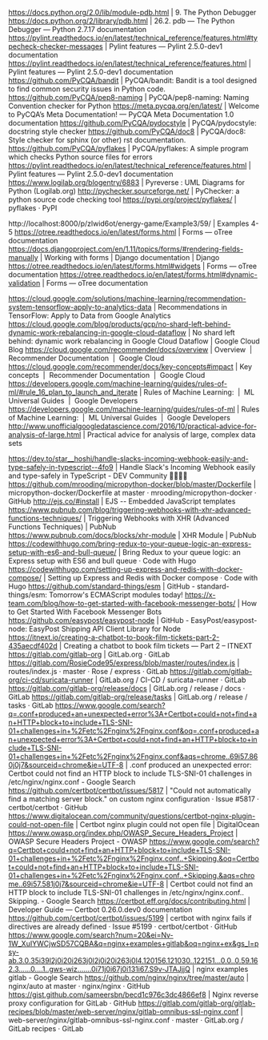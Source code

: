 
https://docs.python.org/2.0/lib/module-pdb.html | 9. The Python Debugger
https://docs.python.org/2/library/pdb.html | 26.2. pdb — The Python Debugger — Python 2.7.17 documentation
https://pylint.readthedocs.io/en/latest/technical_reference/features.html#typecheck-checker-messages | Pylint features — Pylint 2.5.0-dev1 documentation
https://pylint.readthedocs.io/en/latest/technical_reference/features.html | Pylint features — Pylint 2.5.0-dev1 documentation
https://github.com/PyCQA/bandit | PyCQA/bandit: Bandit is a tool designed to find common security issues in Python code.
https://github.com/PyCQA/pep8-naming | PyCQA/pep8-naming: Naming Convention checker for Python
https://meta.pycqa.org/en/latest/ | Welcome to PyCQA’s Meta Documentation! — PyCQA Meta Documentation 1.0 documentation
https://github.com/PyCQA/pydocstyle | PyCQA/pydocstyle: docstring style checker
https://github.com/PyCQA/doc8 | PyCQA/doc8: Style checker for sphinx (or other) rst documentation.
https://github.com/PyCQA/pyflakes | PyCQA/pyflakes: A simple program which checks Python source files for errors
https://pylint.readthedocs.io/en/latest/technical_reference/features.html | Pylint features — Pylint 2.5.0-dev1 documentation
https://www.logilab.org/blogentry/6883 | Pyreverse : UML Diagrams for Python (Logilab.org)
http://pychecker.sourceforge.net/ | PyChecker: a python source code checking tool
https://pypi.org/project/pyflakes/ | pyflakes · PyPI

http://localhost:8000/p/zlwid6ot/energy-game/Example3/59/ | Examples 4-5
https://otree.readthedocs.io/en/latest/forms.html | Forms — oTree documentation
https://docs.djangoproject.com/en/1.11/topics/forms/#rendering-fields-manually | Working with forms | Django documentation | Django
https://otree.readthedocs.io/en/latest/forms.html#widgets | Forms — oTree documentation
https://otree.readthedocs.io/en/latest/forms.html#dynamic-validation | Forms — oTree documentation

https://cloud.google.com/solutions/machine-learning/recommendation-system-tensorflow-apply-to-analytics-data | Recommendations in TensorFlow: Apply to Data from Google Analytics
https://cloud.google.com/blog/products/gcp/no-shard-left-behind-dynamic-work-rebalancing-in-google-cloud-dataflow | No shard left behind: dynamic work rebalancing in Google Cloud Dataflow | Google Cloud Blog
https://cloud.google.com/recommender/docs/overview | Overview  |  Recommender Documentation  |  Google Cloud
https://cloud.google.com/recommender/docs/key-concepts#impact | Key concepts  |  Recommender Documentation  |  Google Cloud
https://developers.google.com/machine-learning/guides/rules-of-ml/#rule_16_plan_to_launch_and_iterate | Rules of Machine Learning:  |  ML Universal Guides  |  Google Developers
https://developers.google.com/machine-learning/guides/rules-of-ml | Rules of Machine Learning:  |  ML Universal Guides  |  Google Developers
http://www.unofficialgoogledatascience.com/2016/10/practical-advice-for-analysis-of-large.html | Practical advice for analysis of large, complex data sets

https://dev.to/star__hoshi/handle-slacks-incoming-webhook-easily-and-type-safely-in-typescript--4fo9 | Handle Slack's Incoming Webhook easily and type-safely in TypeScript - DEV Community 👩‍💻👨‍💻
https://github.com/mrooding/micropython-docker/blob/master/Dockerfile | micropython-docker/Dockerfile at master · mrooding/micropython-docker · GitHub
http://ejs.co/#install | EJS -- Embedded JavaScript templates
https://www.pubnub.com/blog/triggering-webhooks-with-xhr-advanced-functions-techniques/ | Triggering Webhooks with XHR (Advanced Functions Techniques) | PubNub
https://www.pubnub.com/docs/blocks/xhr-module | XHR Module | PubNub
https://codewithhugo.com/bring-redux-to-your-queue-logic-an-express-setup-with-es6-and-bull-queue/ | Bring Redux to your queue logic: an Express setup with ES6 and bull queue · Code with Hugo
https://codewithhugo.com/setting-up-express-and-redis-with-docker-compose/ | Setting up Express and Redis with Docker compose · Code with Hugo
https://github.com/standard-things/esm | GitHub - standard-things/esm: Tomorrow's ECMAScript modules today!
https://x-team.com/blog/how-to-get-started-with-facebook-messenger-bots/ | How to Get Started With Facebook Messenger Bots
https://github.com/easypost/easypost-node | GitHub - EasyPost/easypost-node: EasyPost Shipping API Client Library for Node
https://itnext.io/creating-a-chatbot-to-book-film-tickets-part-2-435aecdf402d | Creating a chatbot to book film tickets — Part 2 – ITNEXT
https://gitlab.com/gitlab-org | GitLab.org · GitLab
https://gitlab.com/RosieCode95/express/blob/master/routes/index.js | routes/index.js · master · Rose / express · GitLab
https://gitlab.com/gitlab-org/ci-cd/suricata-runner | GitLab.org / CI-CD / suricata-runner · GitLab
https://gitlab.com/gitlab-org/release/docs | GitLab.org / release / docs · GitLab
https://gitlab.com/gitlab-org/release/tasks | GitLab.org / release / tasks · GitLab
https://www.google.com/search?q=.conf+produced+an+unexpected+error%3A+Certbot+could+not+find+an+HTTP+block+to+include+TLS-SNI-01+challenges+in+%2Fetc%2Fnginx%2Fnginx.conf&oq=.conf+produced+an+unexpected+error%3A+Certbot+could+not+find+an+HTTP+block+to+include+TLS-SNI-01+challenges+in+%2Fetc%2Fnginx%2Fnginx.conf&aqs=chrome..69i57.860j0j7&sourceid=chrome&ie=UTF-8 | .conf produced an unexpected error: Certbot could not find an HTTP block to include TLS-SNI-01 challenges in /etc/nginx/nginx.conf - Google Search
https://github.com/certbot/certbot/issues/5817 | "Could not automatically find a matching server block." on custom nginx configuration · Issue #5817 · certbot/certbot · GitHub
https://www.digitalocean.com/community/questions/certbot-nginx-plugin-could-not-open-file | Certbot nginx plugin could not open file | DigitalOcean
https://www.owasp.org/index.php/OWASP_Secure_Headers_Project | OWASP Secure Headers Project - OWASP
https://www.google.com/search?q=Certbot+could+not+find+an+HTTP+block+to+include+TLS-SNI-01+challenges+in+%2Fetc%2Fnginx%2Fnginx.conf..+Skipping.&oq=Certbot+could+not+find+an+HTTP+block+to+include+TLS-SNI-01+challenges+in+%2Fetc%2Fnginx%2Fnginx.conf..+Skipping.&aqs=chrome..69i57.581j0j7&sourceid=chrome&ie=UTF-8 | Certbot could not find an HTTP block to include TLS-SNI-01 challenges in /etc/nginx/nginx.conf.. Skipping. - Google Search
https://certbot.eff.org/docs/contributing.html | Developer Guide — Certbot 0.26.0.dev0 documentation
https://github.com/certbot/certbot/issues/5199 | certbot with nginx fails if directives are already defined · Issue #5199 · certbot/certbot · GitHub
https://www.google.com/search?num=20&ei=Nv-1W_XuIYWCjwSD57CQBA&q=nginx+examples+gitlab&oq=nginx+ex&gs_l=psy-ab.3.0.35i39l2j0i20i263j0l2j0i20i263j0l4.120156.121030..122151...0.0..0.59.162.3......0....1..gws-wiz.......0i71j0i67j0i131i67.S9v-JTAJjjQ | nginx examples gitlab - Google Search
https://github.com/nginx/nginx/tree/master/auto | nginx/auto at master · nginx/nginx · GitHub
https://gist.github.com/sameersbn/becd1c976c3dc4866ef8 | Nginx reverse proxy configuration for GitLab · GitHub
https://gitlab.com/gitlab-org/gitlab-recipes/blob/master/web-server/nginx/gitlab-omnibus-ssl-nginx.conf | web-server/nginx/gitlab-omnibus-ssl-nginx.conf · master · GitLab.org / GitLab recipes · GitLab
